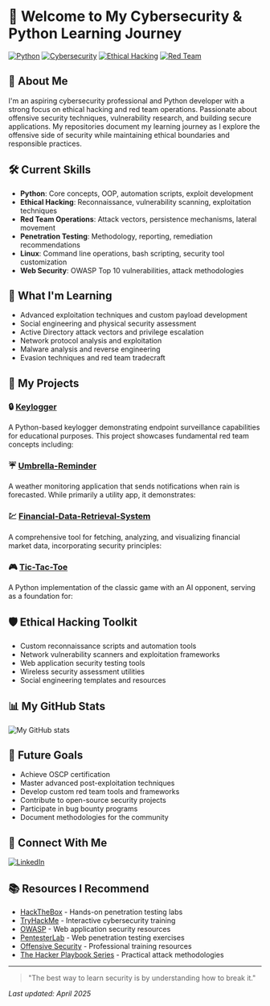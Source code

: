 # 👋 Welcome to My Cybersecurity & Python Learning Journey

[![Python](https://img.shields.io/badge/Python-3776AB?style=for-the-badge&logo=python&logoColor=white)](https://www.python.org/)
[![Cybersecurity](https://img.shields.io/badge/Cybersecurity-FF0000?style=for-the-badge&logo=shield&logoColor=white)](https://github.com/topics/cybersecurity)
[![Ethical Hacking](https://img.shields.io/badge/Ethical_Hacking-00C853?style=for-the-badge&logo=kali-linux&logoColor=white)](https://github.com/topics/ethical-hacking)
[![Red Team](https://img.shields.io/badge/Red_Team-800000?style=for-the-badge&logo=hackaday&logoColor=white)](https://github.com/topics/red-team)

## 🔐 About Me

I'm an aspiring cybersecurity professional and Python developer with a strong focus on ethical hacking and red team operations. Passionate about offensive security techniques, vulnerability research, and building secure applications. My repositories document my learning journey as I explore the offensive side of security while maintaining ethical boundaries and responsible practices.

## 🛠️ Current Skills

- **Python**: Core concepts, OOP, automation scripts, exploit development
- **Ethical Hacking**: Reconnaissance, vulnerability scanning, exploitation techniques
- **Red Team Operations**: Attack vectors, persistence mechanisms, lateral movement
- **Penetration Testing**: Methodology, reporting, remediation recommendations
- **Linux**: Command line operations, bash scripting, security tool customization
- **Web Security**: OWASP Top 10 vulnerabilities, attack methodologies

## 🚀 What I'm Learning

- Advanced exploitation techniques and custom payload development
- Social engineering and physical security assessment
- Active Directory attack vectors and privilege escalation
- Network protocol analysis and exploitation
- Malware analysis and reverse engineering
- Evasion techniques and red team tradecraft

## 📂 My Projects

### 🔒 [Keylogger](https://github.com/YourUsername/keylogger)

A Python-based keylogger demonstrating endpoint surveillance capabilities for educational purposes. This project showcases fundamental red team concepts including:

### ☔ [Umbrella-Reminder](https://github.com/YourUsername/umbrella-reminder)

A weather monitoring application that sends notifications when rain is forecasted. While primarily a utility app, it demonstrates:

### 💹 [Financial-Data-Retrieval-System](https://github.com/YourUsername/financial-data-retrieval-system)

A comprehensive tool for fetching, analyzing, and visualizing financial market data, incorporating security principles:

### 🎮 [Tic-Tac-Toe](https://github.com/YourUsername/tic-tac-toe)

A Python implementation of the classic game with an AI opponent, serving as a foundation for:

## 🛡️ Ethical Hacking Toolkit

- Custom reconnaissance scripts and automation tools
- Network vulnerability scanners and exploitation frameworks
- Web application security testing tools
- Wireless security assessment utilities
- Social engineering templates and resources

## 📊 My GitHub Stats

![My GitHub stats](https://github-readme-stats.vercel.app/api?username=YourUsername&show_icons=true&theme=radical)

## 🎯 Future Goals

- Achieve OSCP certification
- Master advanced post-exploitation techniques
- Develop custom red team tools and frameworks
- Contribute to open-source security projects
- Participate in bug bounty programs
- Document methodologies for the community

## 🔗 Connect With Me

[![LinkedIn](https://img.shields.io/badge/LinkedIn-0077B5?style=for-the-badge&logo=linkedin&logoColor=white)](https://linkedin.com/in/martin-mitkov)

## 📚 Resources I Recommend

- [HackTheBox](https://hackthebox.eu) - Hands-on penetration testing labs
- [TryHackMe](https://tryhackme.com) - Interactive cybersecurity training
- [OWASP](https://owasp.org) - Web application security resources
- [PentesterLab](https://pentesterlab.com) - Web penetration testing exercises
- [Offensive Security](https://www.offensive-security.com/blog/) - Professional training resources
- [The Hacker Playbook Series](https://securepla.net/) - Practical attack methodologies

---

> "The best way to learn security is by understanding how to break it."

_Last updated: April 2025_
